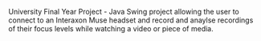 University Final Year Project - Java Swing project allowing the user to connect to an Interaxon Muse headset and record and anaylse recordings of their focus levels while watching a video or piece of media.
